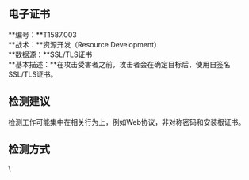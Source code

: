 ## 电子证书  
**编号：**T1587.003  
**战术：**资源开发（Resource Development）  
**数据源：**SSL/TLS证书  
**基本描述：**在攻击受害者之前，攻击者会在确定目标后，使用自签名SSL/TLS证书。  
## 检测建议  
检测工作可能集中在相关行为上，例如Web协议，非对称密码和安装根证书。  
## 检测方式  
\